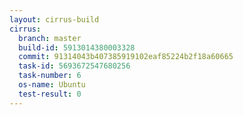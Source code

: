 ```yaml
---
layout: cirrus-build
cirrus:
  branch: master
  build-id: 5913014380003328
  commit: 91314043b407385919102eaf85224b2f18a60665
  task-id: 5693672547680256
  task-number: 6
  os-name: Ubuntu
  test-result: 0
---
```

